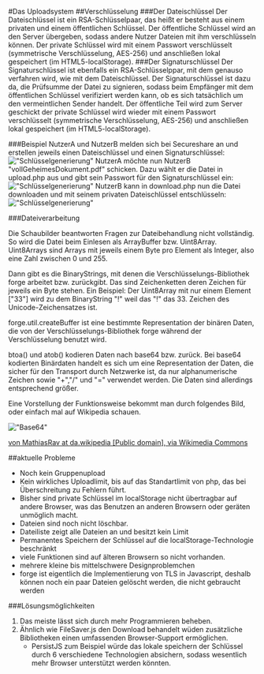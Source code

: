 #Das Uploadsystem
##Verschlüsselung
###Der Dateischlüssel
Der Dateischlüssel ist ein RSA-Schlüsselpaar, das heißt er besteht aus einem privaten und einem öffentlichen Schlüssel. Der öffentliche Schlüssel wird an den Server übergeben, sodass andere Nutzer Dateien mit ihm verschlüsseln können. Der private Schlüssel wird mit einem Passwort verschlüsselt (symmetrische Verschlüsselung, AES-256) und anschließen lokal gespeichert (im HTML5-localStorage).
###Der Signaturschlüssel
Der Signaturschlüssel ist ebenfalls ein RSA-Schlüsselppar, mit dem genauso verfahren wird, wie mit dem Dateischlüssel. Der Signaturschlüssel ist dazu da, die Prüfsumme der Datei zu signieren, sodass beim Empfänger mit dem öffentlichen Schlüssel verifiziert werden kann, ob es sich tatsächlich um den vermeintlichen Sender handelt. Der öffentliche Teil wird zum Server geschickt der private Schlüssel wird wieder mit einem Passwort verschlüsselt (symmetrische Verschlüsselung, AES-256) und anschließen lokal gespeichert (im HTML5-localStorage).

###Beispiel
NutzerA und NutzerB melden sich bei Secureshare an und erstellen jeweils einen Dateischlüssel und einen Signaturschlüssel:
!["Schlüsselgenerierung"](https://docs.google.com/drawings/d/1GW0yqGweFnrvwwA75bWMSDKvarZuVRFBRJD9qLgCXgw/pub?w=1440&amp;h=1080)
NutzerA möchte nun NutzerB "vollGeheimesDokument.pdf" schicken. Dazu wählt er die Datei in upload.php aus und gibt sein Passwort für den Signaturschlüssel ein:
!["Schlüsselgenerierung"](https://docs.google.com/drawings/d/1C0m11v2X8yH0kcLzMcU2LTFdAIZn-wGctQeIgzrS42w/pub?w=1440&h=1080)
NutzerB kann in download.php nun die Datei downloaden und mit seinem privaten Dateischlüssel entschlüsseln:
!["Schlüsselgenerierung"](https://docs.google.com/drawings/d/1OB-7orXO9UFzyrOHeVEunIfax1RQsEBmBBhbvznsydk/pub?w=1440&h=1080)

###Dateiverarbeitung

Die Schaubilder beantworten Fragen zur Dateibehandlung nicht vollständig. So wird die Datei beim Einlesen als ArrayBuffer bzw. Uint8Array. Uint8Arrays sind Arrays mit jeweils einem Byte pro Element als Integer, also eine Zahl zwischen 0 und 255.

Dann gibt es die BinaryStrings, mit denen die Verschlüsselungs-Bibliothek forge arbeitet bzw. zurückgibt. Das sind Zeichenketten deren Zeichen für jeweils ein Byte stehen. Ein Beispiel: Der Uint8Array mit nur einem Element ["33"] wird zu dem BinaryString "!" weil das "!" das 33. Zeichen des Unicode-Zeichensatzes ist.

forge.util.createBuffer ist eine bestimmte Representation der binären Daten, die von der Verschlüsselungs-Bibliothek forge während der Verschlüsselung benutzt wird.

btoa() und atob() kodieren Daten nach base64 bzw. zurück. Bei base64 kodierten Binärdaten handelt es sich um eine Representation der Daten, die sicher für den Transport durch Netzwerke ist, da nur alphanumerische Zeichen sowie "+","/" und "=" verwendet werden. Die Daten sind allerdings entsprechend größer.

Eine Vorstellung der Funktionsweise bekommt man durch folgendes Bild, oder einfach mal auf Wikipedia schauen.

!["Base64"](http://upload.wikimedia.org/wikipedia/commons/b/ba/Base64-da.png)

[von MathiasRav at da.wikipedia [Public domain], via Wikimedia Commons](http://commons.wikimedia.org/wiki/File%3ABase64-da.png)

##aktuelle Probleme
* Noch kein Gruppenupload
* Kein wirkliches Uploadlimit, bis auf das Standartlimit von php, das bei Überschreitung zu Fehlern führt.
* Bisher sind private Schlüssel im localStorage nicht übertragbar auf andere Browser, was das Benutzen an anderen Browsern oder geräten unmöglich macht.
* Dateien sind noch nicht löschbar.
* Dateiliste zeigt alle Dateien an und besitzt kein Limit
* Permanentes Speichern der Schlüssel auf die localStorage-Technologie beschränkt
* viele Funktionen sind auf älteren Browsern so nicht vorhanden.
* mehrere kleine bis mittelschwere Designproblemchen
* forge ist eigentlich die Implementierung von TLS in Javascript, deshalb können noch ein paar Dateien gelöscht werden, die nicht gebraucht werden

###Lösungsmöglichkeiten
1. Das meiste lässt sich durch mehr Programmieren beheben.
2. Ähnlich wie FileSaver.js den Download behandelt wüden zusätzliche Bibliotheken einen umfassenden Browser-Support ermöglichen.
	- PersistJS zum Beispiel würde das lokale speichern der Schlüssel durch 6 verschiedene Technologien absichern, sodass wesentlich mehr Browser unterstützt werden könnten.